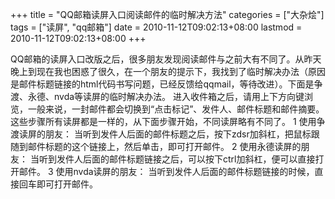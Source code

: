 +++
title = "QQ邮箱读屏入口阅读邮件的临时解决方法"
categories = ["大杂烩"]
tags = ["读屏", "qq邮箱"]
date = 2010-11-12T09:02:13+08:00
lastmod = 2010-11-12T09:02:13+08:00
+++



QQ邮箱的读屏入口改版之后，很多朋友发现阅读邮件与之前大有不同了。从昨天晚上到现在我也困惑了很久，在一个朋友的提示下，我找到了临时解决办法（原因是邮件标题链接的html代码书写问题，已经反馈给qqmail，等待改进）。下面是争渡、永德、nvda等读屏的临时解决办法。
进入收件箱之后，请用上下方向键浏览，一般来说，一封邮件都会切换到“点击标记”、发件人、邮件标题和邮件摘要。
这些步骤所有读屏都是一样的，从下面步骤开始，不同读屏略有不同了。
1  使用争渡读屏的朋友：
当听到发件人后面的邮件标题之后，按下zdsr加斜杠，把鼠标跟随到邮件标题的这个链接上，然后单击，即可打开邮件。
2  使用永德读屏的朋友：
当听到发件人后面的邮件标题链接之后，可以按下ctrl加斜杠，便可以直接打开邮件。
3  使用nvda读屏的朋友：
当听到发件人后面的邮件标题链接的时候，直接回车即可打开邮件。